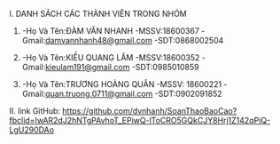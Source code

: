 I. DANH SÁCH CÁC THÀNH VIÊN TRONG NHÓM
  1. -Họ Và Tên:ĐÀM VĂN NHANH
     -MSSV:18600367
     -Gmail:damvannhanh48@gmail.com
     -SDT:0868002504
     
  2. -Họ Và Tên:KIỀU QUANG LÂM
     -MSSV:18600352
     -Gmail:kieulam191@gmail.com
     -SDT:0985010859
     
  3. -Họ Và Tên:TRƯƠNG HOÀNG QUÂN
     -MSSV: 18600221
     -Gmail:quan.truong.0711@gmail.com
     -SDT:0902091852
     
II. link GitHub: https://github.com/dvnhanh/SoanThaoBaoCao?fbclid=IwAR2dJ2hNTgPAvhoT_EPiwQ-lToCRO5GQkCJY8Hrj1Z142qPiQ-LgU290DAo
